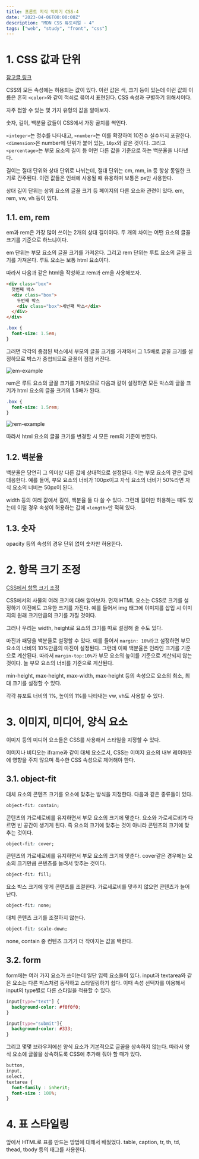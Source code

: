 ```yaml
---
title: 프론트 지식 익히기 CSS-4
date: "2023-04-06T00:00:00Z"
description: "MDN CSS 튜토리얼 - 4"
tags: ["web", "study", "front", "css"]
---
```


# 1. CSS 값과 단위

[참고글 링크](https://developer.mozilla.org/ko/docs/Learn/CSS/Building_blocks/Values_and_units)

CSS의 모든 속성에는 허용되는 값이 있다. 이런 값은 색, 크기 등이 있는데 이런 값의 이름은 흔히 `<color>`와 같이 꺽쇠로 묶여서 표현된다. CSS 속성과 구별하기 위해서이다.

자주 접할 수 있는 몇 가지 유형의 값을 알아보자.

숫자, 길이, 백분율 값들이 CSS에서 가장 골치를 썩인다.

`<integer>`는 정수를 나타내고, `<number>`는 이를 확장하여 10진수 실수까지 포괄한다. `<dimension>`은 number에 단위가 붙어 있는, `10px`와 같은 것이다. 그리고 `<percentage>`는 부모 요소의 길이 등 어떤 다른 값을 기준으로 하는 백분율을 나타낸다.

길이는 절대 단위와 상대 단위로 나뉘는데, 절대 단위는 cm, mm, in 등 항상 동일한 크기로 간주된다. 이런 값들은 인쇄에 사용될 때 유용하며 보통은 px만 사용한다.

상대 길이 단위는 상위 요소의 글꼴 크기 등 페이지의 다른 요소와 관련이 있다. em, rem, vw, vh 등이 있다.

## 1.1. em, rem

em과 rem은 가장 많이 쓰이는 2개의 상대 길이이다. 두 개의 차이는 어떤 요소의 글꼴 크기를 기준으로 하느냐이다.

em 단위는 부모 요소의 글꼴 크기를 가져온다. 그리고 rem 단위는 루트 요소의 글꼴 크기를 가져온다. 루트 요소는 보통 html 요소이다.

따라서 다음과 같은 html을 작성하고 rem과 em을 사용해보자.

```html
<div class="box">
  첫번째 박스
  <div class="box">
    두번째 박스
    <div class="box">세번째 박스</div>
  </div>
</div>
```

```css
.box {
  font-size: 1.5em;
}
```

그러면 각각의 중첩된 박스에서 부모의 글꼴 크기를 가져와서 그 1.5배로 글꼴 크기를 설정하므로 박스가 중첩되므로 글꼴이 점점 커진다.

![em-example](./em-example.png)

rem은 루트 요소의 글꼴 크기를 가져오므로 다음과 같이 설정하면 모든 박스의 글꼴 크기가 html 요소의 글꼴 크기의 1.5배가 된다.

```css
.box {
  font-size: 1.5rem;
}
```

![rem-example](./rem-example.png)

따라서 html 요소의 글꼴 크기를 변경할 시 모든 rem의 기준이 변한다.

## 1.2. 백분율

백분율은 당연히 그 의미상 다른 값에 상대적으로 설정된다. 이는 부모 요소의 같은 값에 대응한다. 예를 들어, 부모 요소의 너비가 100px이고 자식 요소의 너비가 50%라면 자식 요소의 너비는 50px이 된다.

width 등의 여러 값에서 길이, 백분율 둘 다 쓸 수 있다. 그런데 길이만 허용하는 때도 있는데 이럴 경우 속성이 허용하는 값에 `<length>`만 적혀 있다.

## 1.3. 숫자

opacity 등의 속성의 경우 단위 없이 숫자만 허용한다.

# 2. 항목 크기 조정

[CSS에서 항목 크기 조정](https://developer.mozilla.org/ko/docs/Learn/CSS/Building_blocks/Sizing_items_in_CSS)

CSS에서의 사물의 여러 크기에 대해 알아보자. 먼저 HTML 요소는 CSS로 크기를 설정하기 이전에도 고유한 크기를 가진다. 예를 들어서 img 태그에 이미지를 삽입 시 이미지의 원래 크기만큼의 크기를 가질 것이다.

그러나 우리는 width, height로 요소의 크기를 따로 설정해 줄 수도 있다.

마진과 패딩을 백분율로 설정할 수 있다. 예를 들어서 `margin: 10%`라고 설정하면 부모 요소의 너비의 10%만큼의 마진이 설정된다. 그런데 이때 백분율은 인라인 크기를 기준으로 계산된다. 따라서 `margin-top:10%`가 부모 요소의 높이를 기준으로 계산되지 않는 것이다. 늘 부모 요소의 너비를 기준으로 계산된다.

min-height, max-height, max-width, max-height 등의 속성으로 요소의 최소, 최대 크기를 설정할 수 있다.

각각 뷰포트 너비의 1%, 높이의 1%를 나타내는 vw, vh도 사용할 수 있다.

# 3. 이미지, 미디어, 양식 요소

이미지 등의 미디어 요소들은 CSS를 사용해서 스타일을 지정할 수 있다.

이미지나 비디오는 iframe과 같이 대체 요소로서, CSS는 이미지 요소의 내부 레이아웃에 영향을 주지 않으며 특수한 CSS 속성으로 제어해야 한다.

## 3.1. object-fit

대체 요소의 콘텐츠 크기를 요소에 맞추는 방식을 지정한다. 다음과 같은 종류들이 있다.

```css
object-fit: contain;
```

콘텐츠의 가로세로비를 유지하면서 부모 요소의 크기에 맞춘다. 요소와 가로세로비가 다르면 빈 공간이 생기게 된다. 즉 요소의 크기에 맞추는 것이 아니라 콘텐츠의 크기에 맞추는 것이다.

```css
object-fit: cover;
```

콘텐츠의 가로세로비를 유지하면서 부모 요소의 크기에 맞춘다. cover같은 경우에는 요소의 크기만큼 콘텐츠를 늘려서 맞추는 것이다.

```css
object-fit: fill;
```

요소 박스 크기에 맞게 콘텐츠를 조절한다. 가로세로비를 맞추지 않으면 콘텐츠가 늘어난다.

```css
object-fit: none;
```

대체 콘텐츠 크기를 조절하지 않는다.

```css
object-fit: scale-down;
```

none, contain 중 컨텐츠 크기가 더 작아지는 값을 택한다.

## 3.2. form

form에는 여러 가지 요소가 쓰이는데 일단 입력 요소들이 있다. input과 textarea와 같은 요소는 다른 박스처럼 동작하고 스타일링하기 쉽다. 이때 속성 선택자를 이용해서 input의 type별로 다른 스타일을 적용할 수 있다.

```css
input[type="text"] {
  background-color: #f0f0f0;
}

input[type="submit"]{
  background-color: #333;
}
```

그리고 몇몇 브라우저에선 양식 요소가 기본적으로 글꼴을 상속하지 않는다. 따라서 양식 요소에 글꼴을 상속하도록 CSS에 추가해 줘야 할 때가 있다.

```css
button,
input,
select,
textarea {
  font-family : inherit;
  font-size : 100%;
}
```

# 4. 표 스타일링

앞에서 HTML로 표를 만드는 방법에 대해서 배웠었다. table, caption, tr, th, td, thead, tbody 등의 태그를 사용한다.

```html
